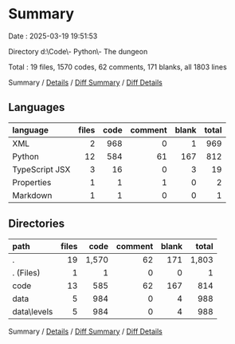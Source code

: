 # Summary

Date : 2025-03-19 19:51:53

Directory d:\\Code\\- Python\\- The dungeon

Total : 19 files,  1570 codes, 62 comments, 171 blanks, all 1803 lines

Summary / [Details](details.md) / [Diff Summary](diff.md) / [Diff Details](diff-details.md)

## Languages
| language | files | code | comment | blank | total |
| :--- | ---: | ---: | ---: | ---: | ---: |
| XML | 2 | 968 | 0 | 1 | 969 |
| Python | 12 | 584 | 61 | 167 | 812 |
| TypeScript JSX | 3 | 16 | 0 | 3 | 19 |
| Properties | 1 | 1 | 1 | 0 | 2 |
| Markdown | 1 | 1 | 0 | 0 | 1 |

## Directories
| path | files | code | comment | blank | total |
| :--- | ---: | ---: | ---: | ---: | ---: |
| . | 19 | 1,570 | 62 | 171 | 1,803 |
| . (Files) | 1 | 1 | 0 | 0 | 1 |
| code | 13 | 585 | 62 | 167 | 814 |
| data | 5 | 984 | 0 | 4 | 988 |
| data\\levels | 5 | 984 | 0 | 4 | 988 |

Summary / [Details](details.md) / [Diff Summary](diff.md) / [Diff Details](diff-details.md)